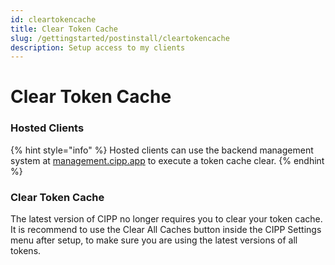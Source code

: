 ```yaml
---
id: cleartokencache
title: Clear Token Cache
slug: /gettingstarted/postinstall/cleartokencache
description: Setup access to my clients
---
```


# Clear Token Cache

### Hosted Clients

{% hint style="info" %}
Hosted clients can use the backend management system at [management.cipp.app](https://management.cipp.app) to execute a token cache clear.
{% endhint %}

### Clear Token Cache

The latest version of CIPP no longer requires you to clear your token cache. It is recommend to use the Clear All Caches button inside the CIPP Settings menu after setup, to make sure you are using the latest versions of all tokens.
